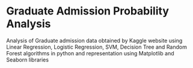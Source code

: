 # Graduate Admission Probability Analysis

Analysis of Graduate admission data obtained by Kaggle website using Linear Regression, Logistic Regression, SVM, Decision Tree and Random Forest algorithms in python and representation using Matplotlib and Seaborn libraries
